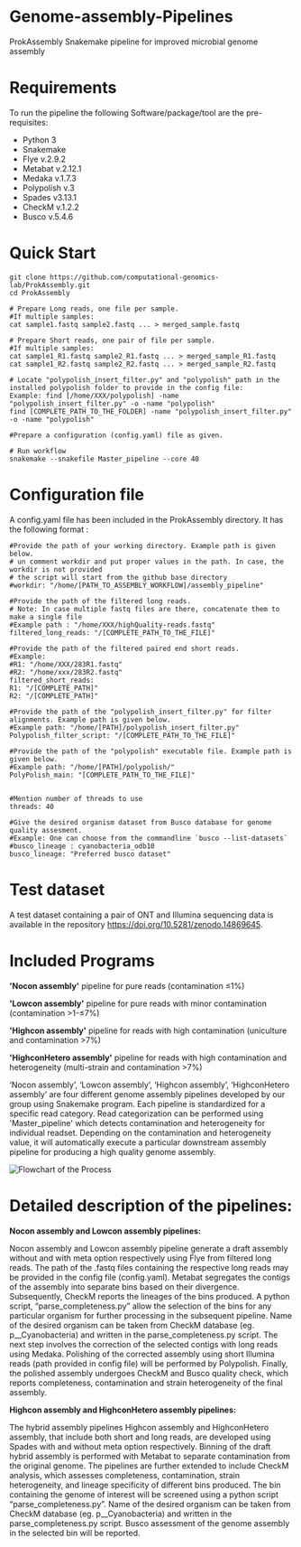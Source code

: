 # Genome-assembly-Pipelines
ProkAssembly
Snakemake pipeline for improved microbial genome assembly

# Requirements
To run the pipeline the following Software/package/tool are the pre-requisites:

- Python 3
- Snakemake
- Flye v.2.9.2
- Metabat v.2.12.1
- Medaka v.1.7.3
- Polypolish v.3
- Spades v3.13.1
- CheckM v.1.2.2
- Busco v.5.4.6
  
# Quick Start

```batch
git clone https://github.com/computational-genomics-lab/ProkAssembly.git
cd ProkAssembly

# Prepare Long reads, one file per sample. 
#If multiple samples:
cat sample1.fastq sample2.fastq ... > merged_sample.fastq

# Prepare Short reads, one pair of file per sample. 
#If multiple samples:
cat sample1_R1.fastq sample2_R1.fastq ... > merged_sample_R1.fastq
cat sample1_R2.fastq sample2_R2.fastq ... > merged_sample_R2.fastq

# Locate "polypolish_insert_filter.py" and "polypolish" path in the installed polypolish folder to provide in the config file:
Example: find [/home/XXX/polypolish] -name "polypolish_insert_filter.py" -o -name "polypolish"
find [COMPLETE_PATH_TO_THE_FOLDER] -name "polypolish_insert_filter.py" -o -name "polypolish"

#Prepare a configuration (config.yaml) file as given.

# Run workflow
snakemake --snakefile Master_pipeline --core 40
``` 

  
  # Configuration file
A config.yaml file has been included in the ProkAssembly directory. It has the following format :
```batch
#Provide the path of your working directory. Example path is given below.
# un comment workdir and put proper values in the path. In case, the workdir is not provided
# the script will start from the github base directory
#workdir: "/home/[PATH_TO_ASSEMBLY_WORKFLOW]/assembly_pipeline"

#Provide the path of the filtered long reads.
# Note: In case multiple fastq files are there, concatenate them to make a single file
#Example path : "/home/XXX/highQuality-reads.fastq"
filtered_long_reads: "/[COMPLETE_PATH_TO_THE_FILE]"

#Provide the path of the filtered paired end short reads.
#Example:
#R1: "/home/XXX/283R1.fastq"
#R2: "/home/xxx/283R2.fastq"
filtered_short_reads:
R1: "/[COMPLETE_PATH]"
R2: "/[COMPLETE_PATH]"

#Provide the path of the "polypolish_insert_filter.py" for filter alignments. Example path is given below.
#Example path: "/home/[PATH]/polypolish_insert_filter.py"
Polypolish_filter_script: "/[COMPLETE_PATH_TO_THE_FILE]"

#Provide the path of the "polypolish" executable file. Example path is given below.
#Example path: "/home/[PATH]/polypolish/"
PolyPolish_main: "[COMPLETE_PATH_TO_THE_FILE]"


#Mention number of threads to use
threads: 40

#Give the desired organism dataset from Busco database for genome quality assesment.
#Example: One can choose from the commandline `busco --list-datasets`
#busco_lineage : cyanobacteria_odb10    
busco_lineage: "Preferred busco dataset"

```
# Test dataset
A test dataset containing a pair of ONT and Illumina sequencing data  is available in the repository https://doi.org/10.5281/zenodo.14869645. 


# Included Programs
**'Nocon assembly'** pipeline for pure reads (contamination ≤1%)

**'Lowcon assembly'** pipeline for pure reads with minor contamination (contamination >1-≤7%)

**'Highcon assembly'** pipeline for reads with high contamination (uniculture and contamination >7%)

**'HighconHetero assembly'** pipeline for reads with high contamination and heterogeneity (multi-strain and contamination >7%)

‘Nocon assembly’, ‘Lowcon assembly’, ‘Highcon assembly’, ‘HighconHetero assembly’ are four different genome assembly pipelines developed by our group using Snakemake program. Each pipeline is standardized for a specific read category. Read categorization can be performed using 'Master_pipeline' which detects contamination and heterogeneity for individual readset. Depending on the contamination and heterogeneity value, it will automatically execute a particular downstream assembly pipeline for producing a high quality genome assembly.

![Flowchart of the Process](https://github.com/computational-genomics-lab/ProkAssembly/blob/main/fig1a.jpg?raw=true)


# Detailed description of the pipelines:

**Nocon assembly and Lowcon assembly pipelines:**

Nocon assembly and Lowcon assembly pipeline generate a draft assembly without and with meta option respectively using Flye from filtered long reads. The path of the .fastq files containing the respective long reads may be provided in the config file (config.yaml).
Metabat segregates the contigs of the assembly into separate bins based on their divergence.
Subsequently, CheckM reports the lineages of the bins produced.
A python script, “parse_completeness.py” allow the selection of the bins for any particular organism for further processing in the subsequent pipeline. Name of the desired organism can be taken from CheckM database (eg. p__Cyanobacteria) and written in the parse_completeness.py script.
The next step involves the correction of the selected contigs with long reads using Medaka.
Polishing of the corrected assembly using short Illumina reads (path provided in config file) will be performed by Polypolish.
Finally, the polished assembly undergoes CheckM and Busco quality check, which reports completeness, contamination and strain heterogeneity of the final assembly.

**Highcon assembly and HighconHetero assembly pipelines:**

The hybrid assembly pipelines Highcon assembly and HighconHetero assembly, that include both short and long reads, are developed using Spades with and without meta option respectively. 
Binning of the draft hybrid assembly is performed with Metabat to separate contamination from the original genome.
The pipelines are further extended to include CheckM analysis, which assesses completeness, contamination, strain heterogeneity, and lineage specificity of different bins produced.
The bin containing the genome of interest will be screened using a python script “parse_completeness.py”. Name of the desired organism can be taken from CheckM database (eg. p__Cyanobacteria) and written in the parse_completeness.py script.
Busco assessment of the genome assembly in the selected bin will be reported.


